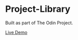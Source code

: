 # Project-Library

Built as part of The Odin Project.

[Live Demo](https://bdahle.github.io/Project-Library)
